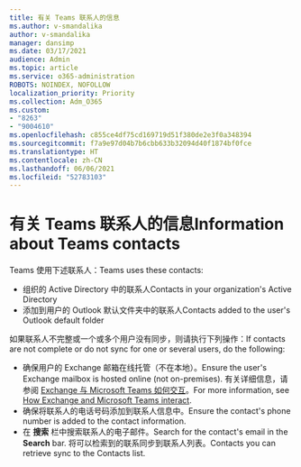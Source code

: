 ```yaml
---
title: 有关 Teams 联系人的信息
ms.author: v-smandalika
author: v-smandalika
manager: dansimp
ms.date: 03/17/2021
audience: Admin
ms.topic: article
ms.service: o365-administration
ROBOTS: NOINDEX, NOFOLLOW
localization_priority: Priority
ms.collection: Adm_O365
ms.custom:
- "8263"
- "9004610"
ms.openlocfilehash: c855ce4df75cd169719d51f380de2e3f0a348394
ms.sourcegitcommit: f7a9e97d04b7b6cbb633b32094d40f1874bf0fce
ms.translationtype: HT
ms.contentlocale: zh-CN
ms.lasthandoff: 06/06/2021
ms.locfileid: "52783103"
---
```

# <a name="information-about-teams-contacts"></a><span data-ttu-id="c088c-102">有关 Teams 联系人的信息</span><span class="sxs-lookup"><span data-stu-id="c088c-102">Information about Teams contacts</span></span>

<span data-ttu-id="c088c-103">Teams 使用下述联系人：</span><span class="sxs-lookup"><span data-stu-id="c088c-103">Teams uses these contacts:</span></span>

- <span data-ttu-id="c088c-104">组织的 Active Directory 中的联系人</span><span class="sxs-lookup"><span data-stu-id="c088c-104">Contacts in your organization's Active Directory</span></span>
- <span data-ttu-id="c088c-105">添加到用户的 Outlook 默认文件夹中的联系人</span><span class="sxs-lookup"><span data-stu-id="c088c-105">Contacts added to the user's Outlook default folder</span></span>

<span data-ttu-id="c088c-106">如果联系人不完整或一个或多个用户没有同步，则请执行下列操作：</span><span class="sxs-lookup"><span data-stu-id="c088c-106">If contacts are not complete or do not sync for one or several users, do the following:</span></span>

- <span data-ttu-id="c088c-107">确保用户的 Exchange 邮箱在线托管（不在本地）。</span><span class="sxs-lookup"><span data-stu-id="c088c-107">Ensure the user's Exchange mailbox is hosted online (not on-premises).</span></span> <span data-ttu-id="c088c-108">有关详细信息，请参阅 [Exchange 与 Microsoft Teams 如何交互](/microsoftteams/exchange-teams-interact)。</span><span class="sxs-lookup"><span data-stu-id="c088c-108">For more information, see [How Exchange and Microsoft Teams interact](/microsoftteams/exchange-teams-interact).</span></span>
- <span data-ttu-id="c088c-109">确保将联系人的电话号码添加到联系人信息中。</span><span class="sxs-lookup"><span data-stu-id="c088c-109">Ensure the contact's phone number is added to the contact information.</span></span>
- <span data-ttu-id="c088c-110">在 **搜索** 栏中搜索联系人的电子邮件。</span><span class="sxs-lookup"><span data-stu-id="c088c-110">Search for the contact's email in the **Search** bar.</span></span> <span data-ttu-id="c088c-111">将可以检索到的联系同步到联系人列表。</span><span class="sxs-lookup"><span data-stu-id="c088c-111">Contacts you can retrieve sync to the Contacts list.</span></span>


